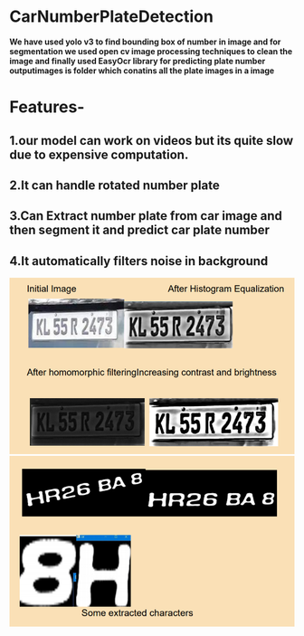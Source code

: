 # CarNumberPlateDetection


**We have used yolo v3 to find bounding box of number in image and for segmentation we used open cv image processing techniques to clean the image
and finally used EasyOcr library for predicting plate number
outputimages is folder which conatins all the plate images in a image**

# Features-
## 1.our model can work on videos but its quite slow due to expensive computation. 
## 2.It can handle rotated number plate
## 3.Can Extract number plate from car image and then segment it and predict car plate number
## 4.It automatically filters noise in background


![AllPreprocessingSteps](projectimages/Screenshot%20(198).png)
![PreprocessedandSefmented](projectimages/Screenshot%20(200).png)
